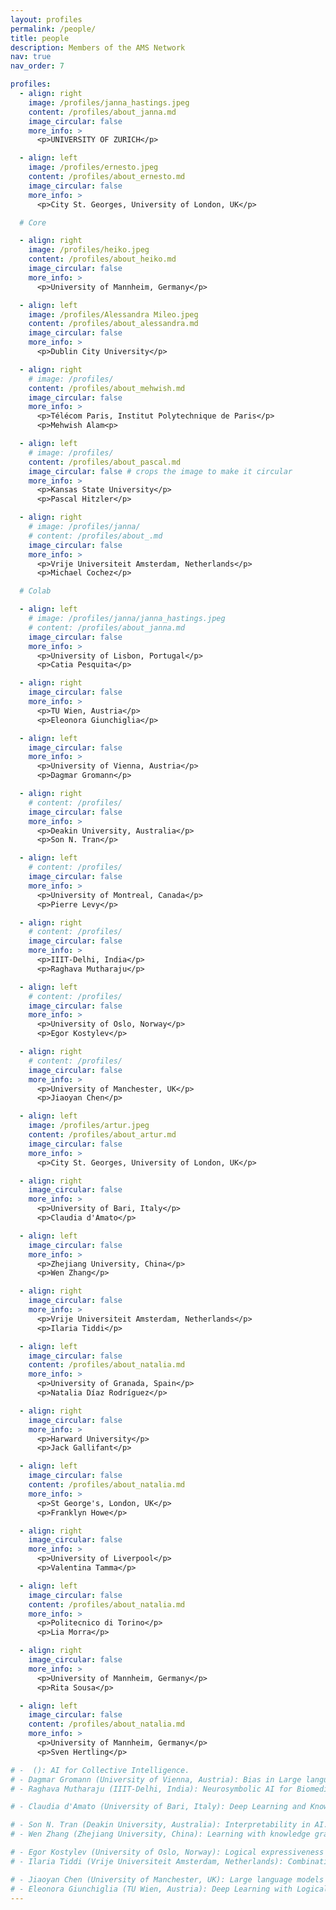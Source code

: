```yaml
---
layout: profiles
permalink: /people/
title: people
description: Members of the AMS Network
nav: true
nav_order: 7

profiles:
  - align: right
    image: /profiles/janna_hastings.jpeg
    content: /profiles/about_janna.md
    image_circular: false
    more_info: >
      <p>UNIVERSITY OF ZURICH</p>

  - align: left
    image: /profiles/ernesto.jpeg
    content: /profiles/about_ernesto.md
    image_circular: false
    more_info: >
      <p>City St. Georges, University of London, UK</p>

  # Core

  - align: right
    image: /profiles/heiko.jpeg
    content: /profiles/about_heiko.md
    image_circular: false
    more_info: >
      <p>University of Mannheim, Germany</p>

  - align: left
    image: /profiles/Alessandra Mileo.jpeg
    content: /profiles/about_alessandra.md
    image_circular: false
    more_info: >
      <p>Dublin City University</p>

  - align: right
    # image: /profiles/
    content: /profiles/about_mehwish.md
    image_circular: false
    more_info: >
      <p>Télécom Paris, Institut Polytechnique de Paris</p>
      <p>Mehwish Alam<p>

  - align: left
    # image: /profiles/
    content: /profiles/about_pascal.md
    image_circular: false # crops the image to make it circular
    more_info: >
      <p>Kansas State University</p>
      <p>Pascal Hitzler</p>

  - align: right
    # image: /profiles/janna/
    # content: /profiles/about_.md
    image_circular: false
    more_info: >
      <p>Vrije Universiteit Amsterdam, Netherlands</p>
      <p>Michael Cochez</p>

  # Colab

  - align: left
    # image: /profiles/janna/janna_hastings.jpeg
    # content: /profiles/about_janna.md
    image_circular: false
    more_info: >
      <p>University of Lisbon, Portugal</p>
      <p>Catia Pesquita</p>

  - align: right
    image_circular: false
    more_info: >
      <p>TU Wien, Austria</p>
      <p>Eleonora Giunchiglia</p>

  - align: left
    image_circular: false
    more_info: >
      <p>University of Vienna, Austria</p>
      <p>Dagmar Gromann</p>

  - align: right
    # content: /profiles/
    image_circular: false
    more_info: >
      <p>Deakin University, Australia</p>
      <p>Son N. Tran</p>

  - align: left
    # content: /profiles/
    image_circular: false
    more_info: >
      <p>University of Montreal, Canada</p>
      <p>Pierre Levy</p>

  - align: right
    # content: /profiles/
    image_circular: false
    more_info: >
      <p>IIIT-Delhi, India</p>
      <p>Raghava Mutharaju</p>

  - align: left
    # content: /profiles/
    image_circular: false
    more_info: >
      <p>University of Oslo, Norway</p>
      <p>Egor Kostylev</p>

  - align: right
    # content: /profiles/
    image_circular: false
    more_info: >
      <p>University of Manchester, UK</p>
      <p>Jiaoyan Chen</p>

  - align: left
    image: /profiles/artur.jpeg
    content: /profiles/about_artur.md
    image_circular: false
    more_info: >
      <p>City St. Georges, University of London, UK</p>

  - align: right
    image_circular: false
    more_info: >
      <p>University of Bari, Italy</p>
      <p>Claudia d'Amato</p>

  - align: left
    image_circular: false
    more_info: >
      <p>Zhejiang University, China</p>
      <p>Wen Zhang</p>

  - align: right
    image_circular: false
    more_info: >
      <p>Vrije Universiteit Amsterdam, Netherlands</p>
      <p>Ilaria Tiddi</p>

  - align: left
    image_circular: false
    content: /profiles/about_natalia.md
    more_info: >
      <p>University of Granada, Spain</p>
      <p>Natalia Díaz Rodríguez</p>

  - align: right
    image_circular: false
    more_info: >
      <p>Harward University</p>
      <p>Jack Gallifant</p>

  - align: left
    image_circular: false
    content: /profiles/about_natalia.md
    more_info: >
      <p>St George's, London, UK</p>
      <p>Franklyn Howe</p>

  - align: right
    image_circular: false
    more_info: >
      <p>University of Liverpool</p>
      <p>Valentina Tamma</p>

  - align: left
    image_circular: false
    content: /profiles/about_natalia.md
    more_info: >
      <p>Politecnico di Torino</p>
      <p>Lia Morra</p>

  - align: right
    image_circular: false
    more_info: >
      <p>University of Mannheim, Germany</p>
      <p>Rita Sousa</p>

  - align: left
    image_circular: false
    content: /profiles/about_natalia.md
    more_info: >
      <p>University of Mannheim, Germany</p>
      <p>Sven Hertling</p>

# -  (): AI for Collective Intelligence.
# - Dagmar Gromann (University of Vienna, Austria): Bias in Large language Models and AI. Explainable AI.
# - Raghava Mutharaju (IIIT-Delhi, India): Neurosymbolic AI for Biomedical Relation Extraction.

# - Claudia d'Amato (University of Bari, Italy): Deep Learning and Knowledge Graphs.

# - Son N. Tran (Deakin University, Australia): Interpretability in AI.
# - Wen Zhang (Zhejiang University, China): Learning with knowledge graphs.

# - Egor Kostylev (University of Oslo, Norway): Logical expressiveness of Graph Neural Networks.
# - Ilaria Tiddi (Vrije Universiteit Amsterdam, Netherlands): Combination of machine learning, semantic technologies, open data and cognitive theories.

# - Jiaoyan Chen (University of Manchester, UK): Large language models and Knowledge graphs. Integration of biomedical ontologies.
# - Eleonora Giunchiglia (TU Wien, Austria): Deep Learning with Logical Constraints.
---
```

